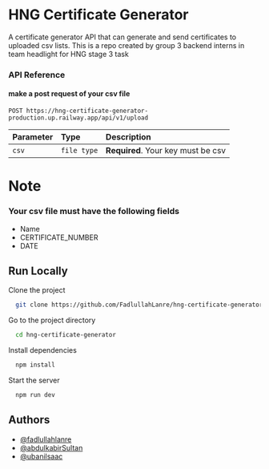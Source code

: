 
# HNG Certificate Generator
A certificate generator API that can generate and send certificates to uploaded csv lists.
This is a repo created by group 3 backend interns in team headlight for HNG stage 3 task

### API Reference

#### make a post request of your csv file
```http
POST https://hng-certificate-generator-production.up.railway.app/api/v1/upload
```
| Parameter | Type     | Description                |
| :-------- | :------- | :------------------------- |
| `csv` | `file type` | **Required**. Your key must be csv |

# Note

### Your csv file must have the following fields
- Name 
- CERTIFICATE_NUMBER
- DATE


## Run Locally

Clone the project

```bash
  git clone https://github.com/FadlullahLanre/hng-certificate-generator
```

Go to the project directory

```bash
  cd hng-certificate-generator
```

Install dependencies

```bash
  npm install
```

Start the server

```bash
  npm run dev
```


## Authors

- [@fadlullahlanre](https://github.com/FadlullahLanre)
- [@abdulkabirSultan](https://github.com/abdulkabirsultan)
- [@ubanilsaac](https://github.com/ubaniIsaac)
